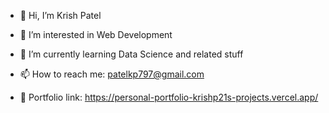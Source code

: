 - 👋 Hi, I’m Krish Patel
- 👀 I’m interested in Web Development 
- 🌱 I’m currently learning Data Science and related stuff

- 📫 How to reach me: patelkp797@gmail.com
- 🔗 Portfolio link: https://personal-portfolio-krishp21s-projects.vercel.app/

<!---
Krishp21/Krishp21 is a ✨ special ✨ repository because its `README.md` (this file) appears on your GitHub profile.
You can click the Preview link to take a look at your changes.
--->

